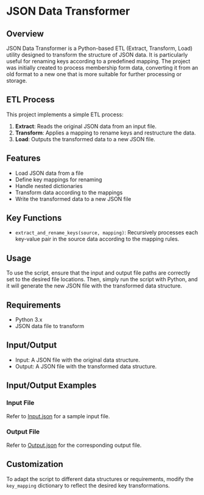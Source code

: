 # JSON Data Transformer

## Overview
JSON Data Transformer is a Python-based ETL (Extract, Transform, Load) utility designed to transform the structure of JSON data. It is particularly useful for renaming keys according to a predefined mapping. The project was initially created to process membership form data, converting it from an old format to a new one that is more suitable for further processing or storage.

## ETL Process
This project implements a simple ETL process:

1. **Extract**: Reads the original JSON data from an input file.
2. **Transform**: Applies a mapping to rename keys and restructure the data.
3. **Load**: Outputs the transformed data to a new JSON file.

## Features
- Load JSON data from a file
- Define key mappings for renaming
- Handle nested dictionaries
- Transform data according to the mappings
- Write the transformed data to a new JSON file

## Key Functions
- `extract_and_rename_keys(source, mapping)`: Recursively processes each key-value pair in the source data according to the mapping rules.

## Usage
To use the script, ensure that the input and output file paths are correctly set to the desired file locations. Then, simply run the script with Python, and it will generate the new JSON file with the transformed data structure.

## Requirements
- Python 3.x
- JSON data file to transform

## Input/Output
- Input: A JSON file with the original data structure.
- Output: A JSON file with the transformed data structure.

## Input/Output Examples
### Input File
Refer to [Input.json](Input.json) for a sample input file.

### Output File
Refer to [Output.json](Output.json) for the corresponding output file.

## Customization
To adapt the script to different data structures or requirements, modify the `key_mapping` dictionary to reflect the desired key transformations.

